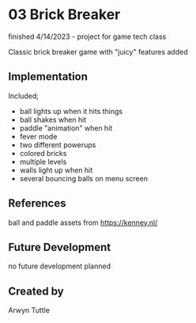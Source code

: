 # 03 Brick Breaker

finished 4/14/2023 - project for game tech class

Classic brick breaker game with "juicy" features added

## Implementation

Included;

- ball lights up when it hits things
- ball shakes when hit
- paddle "animation" when hit
- fever mode
- two different powerups
- colored bricks
- multiple levels
- walls light up when hit
- several bouncing balls on menu screen


## References

ball and paddle assets from https://kenney.nl/


## Future Development

no future development planned


## Created by

Arwyn Tuttle
